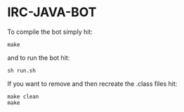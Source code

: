 IRC-JAVA-BOT
============

To compile the bot simply hit:

```make```

and to run the bot hit:

```sh run.sh```

If you want to remove and then recreate the .class files hit:

```
make clean
make
```

